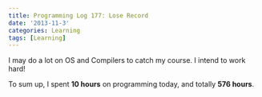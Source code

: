 ```yaml
---
title: Programming Log 177: Lose Record
date: '2013-11-3'
categories: Learning
tags: [Learning]
---
```


I may do a lot on OS and Compilers to catch my course. I intend to work hard!

To sum up, I spent **10 hours** on programming today, and totally **576 hours**.